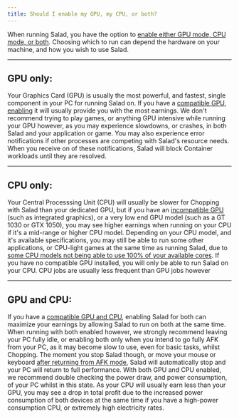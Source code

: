 ```yaml
---
title: Should I enable my GPU, my CPU, or both?
---
```


When running Salad, you have the option to
[enable either GPU mode, CPU mode, or both](docs/Guides/Using-the-Salad-App/238-how-to-enable-and-disable-hardware).
Choosing which to run can depend the hardware on your machine, and how you wish to use Salad.

---

## GPU only:

Your Graphics Card (GPU) is usually the most powerful, and fastest, single component in your PC for running Salad on. If
you have a [compatible GPU](/docs/faq/compatibility/78-is-my-machine-compatible-with-salad),
[enabling](docs/Guides/Using-the-Salad-App/238-how-to-enable-and-disable-hardware) it will usually provide you with the
most earnings. We don't recommend trying to play games, or anything GPU intensive while running your GPU however, as you
may experience slowdowns, or crashes, in both Salad and your application or game. You may also experience error
notifications if other processes are competing with Salad's resource needs. When you receive on of these notifications,
Salad will block Container workloads until they are resolved.

---

## CPU only:

Your Central Processsing Unit (CPU) will usually be slower for Chopping with Salad than your dedicated GPU, but if you
have an [incompatible GPU](/docs/faq/compatibility/78-is-my-machine-compatible-with-salad) (such as integrated
graphics), or a very low end GPU model (such as a GT 1030 or GTX 1050), you may see higher earnings when running on your
CPU if it's a mid-range or higher CPU model. Depending on your CPU model, and it's available specifications, you may
still be able to run some other applications, or CPU-light games at the same time as running Salad, due to
[some CPU models not being able to use 100% of your available cores](/docs/faq/compatibility/237-why-is-salad-not-fully-using-my-cpu).
If you have no compatible GPU installed, you will only be able to run Salad on your CPU. CPU jobs are usually less
frequent than GPU jobs however

---

## GPU and CPU:

If you have a [compatible GPU and CPU](/docs/faq/compatibility/78-is-my-machine-compatible-with-salad), enabling Salad
for both can maximize your earnings by allowing Salad to run on both at the same time. When running with both enabled
however, we strongly recommend leaving your PC fully idle, or enabling both only when you intend to go fully AFK from
your PC, as it may become slow to use, even for basic tasks, whilst Chopping. The moment you stop Salad though, or move
your mouse or keyboard [after returning from AFK mode](/docs/guides/using-the-salad-app/how-to-enable-auto-start), Salad
will automatically stop and your PC will return to full performance. With both GPU and CPU enabled, we recommend double
checking the power draw, and power consumption, of your PC whilst in this state. As your CPU will usually earn less than
your GPU, you may see a drop in total profit due to the increased power consumption of both devices at the same time if
you have a high-power consumption CPU, or extremely high electricity rates.
